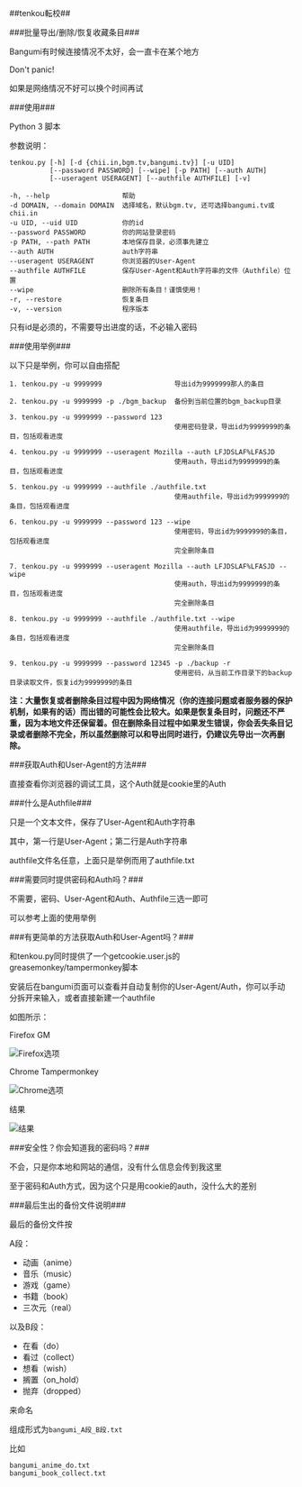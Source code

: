 ##tenkou転校##

###批量导出/删除/恢复收藏条目###

Bangumi有时候连接情况不太好，会一直卡在某个地方

Don't panic!

如果是网络情况不好可以换个时间再试

###使用###

Python 3 脚本

参数说明：

```
tenkou.py [-h] [-d {chii.in,bgm.tv,bangumi.tv}] [-u UID]
          [--password PASSWORD] [--wipe] [-p PATH] [--auth AUTH]
          [--useragent USERAGENT] [--authfile AUTHFILE] [-v]
```

```
-h, --help                  帮助
-d DOMAIN, --domain DOMAIN  选择域名，默认bgm.tv, 还可选择bangumi.tv或chii.in
-u UID, --uid UID           你的id
--password PASSWORD         你的网站登录密码
-p PATH, --path PATH        本地保存目录，必须事先建立
--auth AUTH                 auth字符串
--useragent USERAGENT       你浏览器的User-Agent
--authfile AUTHFILE         保存User-Agent和Auth字符串的文件（Authfile）位置
--wipe                      删除所有条目！谨慎使用！
-r, --restore               恢复条目
-v, --version               程序版本
```

只有id是必须的，不需要导出进度的话，不必输入密码

###使用举例###

以下只是举例，你可以自由搭配

```
1. tenkou.py -u 9999999                  导出id为9999999那人的条目

2. tenkou.py -u 9999999 -p ./bgm_backup  备份到当前位置的bgm_backup目录

3. tenkou.py -u 9999999 --password 123
                                         使用密码登录，导出id为9999999的条目，包括观看进度

4. tenkou.py -u 9999999 --useragent Mozilla --auth LFJDSLAF%LFASJD
                                         使用auth，导出id为9999999的条目，包括观看进度

5. tenkou.py -u 9999999 --authfile ./authfile.txt
                                         使用authfile，导出id为9999999的条目，包括观看进度

6. tenkou.py -u 9999999 --password 123 --wipe
                                         使用密码，导出id为9999999的条目，包括观看进度
                                         完全删除条目

7. tenkou.py -u 9999999 --useragent Mozilla --auth LFJDSLAF%LFASJD --wipe
                                         使用auth，导出id为9999999的条目，包括观看进度
                                         完全删除条目

8. tenkou.py -u 9999999 --authfile ./authfile.txt --wipe
                                         使用authfile，导出id为9999999的条目，包括观看进度
                                         完全删除条目

9. tenkou.py -u 9999999 --password 12345 -p ./backup -r
                                         使用密码，从当前工作目录下的backup目录读取文件，恢复id为9999999的条目
```

**注：大量恢复或者删除条目过程中因为网络情况（你的连接问题或者服务器的保护机制，如果有的话）而出错的可能性会比较大。如果是恢复条目时，问题还不严重，因为本地文件还保留着。但在删除条目过程中如果发生错误，你会丢失条目记录或者删除不完全，所以虽然删除可以和导出同时进行，仍建议先导出一次再删除。**

###获取Auth和User-Agent的方法###

直接查看你浏览器的调试工具，这个Auth就是cookie里的Auth

###什么是Authfile###

只是一个文本文件，保存了User-Agent和Auth字符串

其中，第一行是User-Agent；第二行是Auth字符串

authfile文件名任意，上面只是举例而用了authfile.txt

###需要同时提供密码和Auth吗？###

不需要，密码、User-Agent和Auth、Authfile三选一即可

可以参考上面的使用举例

###有更简单的方法获取Auth和User-Agent吗？###

和tenkou.py同时提供了一个getcookie.user.js的greasemonkey/tampermonkey脚本

安装后在bangumi页面可以查看并自动复制你的User-Agent/Auth，你可以手动分拆开来输入，或者直接新建一个authfile

如图所示：

Firefox GM

![Firefox选项](http://i.imgur.com/2GdaRSn.jpg)

Chrome Tampermonkey

![Chrome选项](http://i.imgur.com/Qwk6ff0.jpg)

结果

![结果](http://i.imgur.com/NW3IYnc.jpg)

###安全性？你会知道我的密码吗？###

不会，只是你本地和网站的通信，没有什么信息会传到我这里

至于密码和Auth方式，因为这个只是用cookie的auth，没什么大的差别


###最后生出的备份文件说明###

最后的备份文件按

A段：

* 动画（anime）
* 音乐（music）
* 游戏（game）
* 书籍（book）
* 三次元（real）

以及B段：

* 在看（do）
* 看过（collect）
* 想看（wish）
* 搁置（on_hold）
* 抛弃（dropped）

来命名

组成形式为```bangumi_A段_B段.txt```

比如

```
bangumi_anime_do.txt
bangumi_book_collect.txt
```